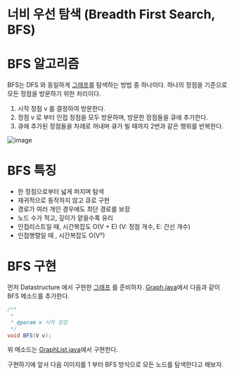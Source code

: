 너비 우선 탐색 (Breadth First Search, BFS)
==========================================

# BFS 알고리즘

BFS는 DFS 와 동일하게 [그래프](https://github.com/whdnjsdyd111/Data-Structure-Algorithm/tree/main/Data%20Structure/Graph%20%26%20Tree)를 탐색하는 방법 중 하나이다.
하나의 정점을 기준으로 모든 정점을 방문하기 위한 처리이다.

1. 시작 정점 v 를 결정하여 방문한다.
2. 정점 v 로 부터 인접 정점을 모두 방문하며, 방문한 정점들을 큐에 추가한다.
3. 큐에 추가된 정점들을 차례로 꺼내며 큐가 빌 때까지 2번과 같은 행위를 반복한다.

![image](https://camo.githubusercontent.com/112810e3604ad9d1f610776414f7ba9bb3d16facceb2078b8312da3072ba8e77/68747470733a2f2f772e6e616d752e6c612f732f316665393234363930336237386661653037353737623234336130623232373931653032636233393634306435636261616531306439383439333433623465613666313632613961363737613538393266626637383139616264346566373232316562643336303838343963666236363739333431316662356536343339353163336632633538623035313364323564336238343765363865663365666563613362653864666333633335616334303138373038613763666637313364303264)

# BFS 특징

- 한 정점으로부터 넓게 퍼지며 탐색
- 재귀적으로 동작하지 않고 큐로 구현
- 경로가 여러 개인 경우에도 최단 경로를 보장
- 노드 수가 적고, 깊이가 얕을수록 유리
- 인접리스트일 때, 시간복잡도 O(V + E) (V: 정점 개수, E: 간선 개수)
- 인접행렬일 때 , 시간복잡도 O(V²)

# BFS 구현

먼저 Datastructure 에서 구현한 [그래프](https://github.com/whdnjsdyd111/Data-Structure-Algorithm/tree/main/Data%20Structure/Graph%20%26%20Tree) 를 준비하자.
[Graph.java](https://github.com/whdnjsdyd111/Data-Structure-Algorithm/blob/main/Data%20Structure/Graph%20%26%20Tree/Graph.java)에서 다음과 같이 BFS 메소드를 추가한다.

```java
/**
 * 
 * @param v 시작 정점
 */
void BFS(V v);
```


위 메소드는 [GraphList.java](https://github.com/whdnjsdyd111/Data-Structure-Algorithm/blob/main/Data%20Structure/Graph%20%26%20Tree/GraphList%20%EA%B5%AC%ED%98%84.md)에서 구현한다.

구현하기에 앞서 다음 이미지를 1 부터 BFS 방식으로 모든 노드를 탐색한다고 해보자.
